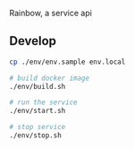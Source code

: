 Rainbow, a service api

## Develop

``` bash
cp ./env/env.sample env.local

# build docker image
./env/build.sh

# run the service
./env/start.sh

# stop service
./env/stop.sh
```

